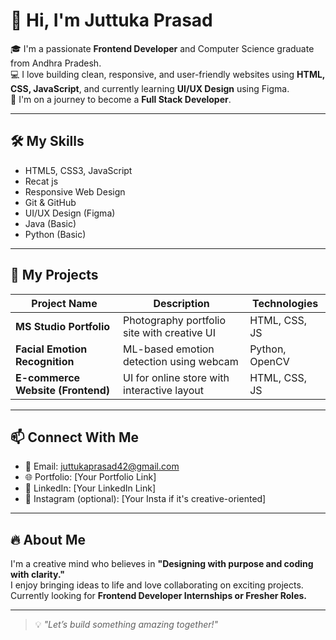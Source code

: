 # 👋 Hi, I'm Juttuka Prasad

🎓 I'm a passionate **Frontend Developer** and Computer Science graduate from Andhra Pradesh.  
💻 I love building clean, responsive, and user-friendly websites using **HTML, CSS, JavaScript**, and currently learning **UI/UX Design** using Figma.  
🚀 I'm on a journey to become a **Full Stack Developer**.

---

## 🛠️ My Skills

- HTML5, CSS3, JavaScript
- Recat js
- Responsive Web Design
- Git & GitHub
- UI/UX Design (Figma)
- Java (Basic)
- Python (Basic)

---

## 📂 My Projects

| Project Name | Description | Technologies |
|--------------|-------------|--------------|
| **MS Studio Portfolio** | Photography portfolio site with creative UI | HTML, CSS, JS |
| **Facial Emotion Recognition** | ML-based emotion detection using webcam | Python, OpenCV |
| **E-commerce Website (Frontend)** | UI for online store with interactive layout | HTML, CSS, JS |

---

## 📫 Connect With Me

- 📧 Email: juttukaprasad42@gmail.com  
- 🌐 Portfolio: [Your Portfolio Link]  
- 💼 LinkedIn: [Your LinkedIn Link]  
- 📸 Instagram (optional): [Your Insta if it's creative-oriented]

---

## 🔥 About Me

I'm a creative mind who believes in **"Designing with purpose and coding with clarity."**  
I enjoy bringing ideas to life and love collaborating on exciting projects.  
Currently looking for **Frontend Developer Internships or Fresher Roles.**

---

> 💡 *"Let’s build something amazing together!"*
